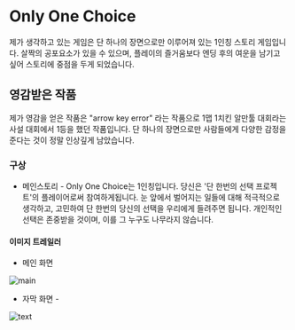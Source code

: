 # Only One Choice

제가 생각하고 있는 게임은 단 하나의 장면으로만 이루어져 있는 1인칭 스토리 게임입니다.
살짝의 공포요소가 있을 수 있으며, 플레이의 즐거움보다
엔딩 후의 여운을 남기고 싶어 스토리에 중점을 두게 되었습니다.

## 영감받은 작품

제가 영감을 얻은 작품은 "arrow key error" 라는 작품으로
1맵 1치킨 알만툴 대회라는 사설 대회에서 1등을 했던 작품입니다.
단 하나의 장면으로만 사람들에게 다양한 감정을 준다는 것이 정말 인상깊게 남았습니다.


### 구상

- 메인스토리 -
Only One Choice는 1인칭입니다.
당신은 '단 한번의 선택 프로젝트'의 플레이어로써 참여하게됩니다.
눈 앞에서 벌어지는 일들에 대해
적극적으로 생각하고, 고민하여 단 한번의 당신의 선택을 우리에게 들려주면 됩니다.
개인적인 선택은 존중받을 것이며, 이를 그 누구도 나무라지 않습니다.

#### 이미지 트레일러

- 메인 화면 

![main](https://user-images.githubusercontent.com/101155024/157774555-145fb4e5-3300-428f-9e45-a8ef4bc966b7.png)

- 자막 화면 -

![text](https://user-images.githubusercontent.com/101155024/157774558-a9036f69-ad22-4ea3-9fbb-e118a5a16c6a.png)
